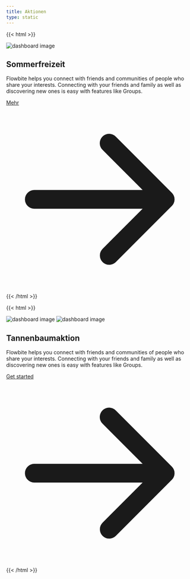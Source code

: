 ```yaml
---
title: Aktionen
type: static
---
```

{{< html >}}
<section class="bg-white dark:bg-gray-900">
    <div class="items-center max-w-screen-xl gap-8 px-4 py-8 mx-auto xl:gap-16 md:grid md:grid-cols-2 sm:py-16 lg:px-6">
        <img class="w-full dark:hidden" src="/uploads/sommerfreizeit.jpg" alt="dashboard image">
        <div class="mt-4 md:mt-0">
            <h2 class="mb-4 text-4xl font-extrabold tracking-tight text-gray-900 dark:text-white">Sommerfreizeit</h2>
            <p class="mb-6 font-light text-gray-500 md:text-lg dark:text-gray-400">Flowbite helps you connect with friends and communities of people who share your interests. Connecting with your friends and family as well as discovering new ones is easy with features like Groups.</p>
            <a href="#" class="inline-flex items-center text-white bg-primary-700 hover:bg-primary-800 focus:ring-4 focus:ring-primary-300 font-medium rounded-lg text-sm px-5 py-2.5 text-center dark:focus:ring-primary-900">
                Mehr
                <svg class="w-5 h-5 ml-2 -mr-1" fill="currentColor" viewBox="0 0 20 20" xmlns="http://www.w3.org/2000/svg"><path fill-rule="evenodd" d="M10.293 3.293a1 1 0 011.414 0l6 6a1 1 0 010 1.414l-6 6a1 1 0 01-1.414-1.414L14.586 11H3a1 1 0 110-2h11.586l-4.293-4.293a1 1 0 010-1.414z" clip-rule="evenodd"></path></svg>
            </a>
        </div>
    </div>
</section>
{{< /html >}}

{{< html >}}
<section class="bg-white dark:bg-gray-900">
    <div class="items-center max-w-screen-xl gap-8 px-4 py-8 mx-auto xl:gap-16 md:grid md:grid-cols-2 sm:py-16 lg:px-6">
        <img class="w-full dark:hidden" src="https://flowbite.s3.amazonaws.com/blocks/marketing-ui/cta/cta-dashboard-mockup.svg" alt="dashboard image">
        <img class="hidden w-full dark:block" src="https://flowbite.s3.amazonaws.com/blocks/marketing-ui/cta/cta-dashboard-mockup-dark.svg" alt="dashboard image">
        <div class="mt-4 md:mt-0">
            <h2 class="mb-4 text-4xl font-extrabold tracking-tight text-gray-900 dark:text-white">Tannenbaumaktion</h2>
            <p class="mb-6 font-light text-gray-500 md:text-lg dark:text-gray-400">Flowbite helps you connect with friends and communities of people who share your interests. Connecting with your friends and family as well as discovering new ones is easy with features like Groups.</p>
            <a href="#" class="inline-flex items-center text-white bg-primary-700 hover:bg-primary-800 focus:ring-4 focus:ring-primary-300 font-medium rounded-lg text-sm px-5 py-2.5 text-center dark:focus:ring-primary-900">
                Get started
                <svg class="w-5 h-5 ml-2 -mr-1" fill="currentColor" viewBox="0 0 20 20" xmlns="http://www.w3.org/2000/svg"><path fill-rule="evenodd" d="M10.293 3.293a1 1 0 011.414 0l6 6a1 1 0 010 1.414l-6 6a1 1 0 01-1.414-1.414L14.586 11H3a1 1 0 110-2h11.586l-4.293-4.293a1 1 0 010-1.414z" clip-rule="evenodd"></path></svg>
            </a>
        </div>
    </div>
</section>
{{< /html >}}
